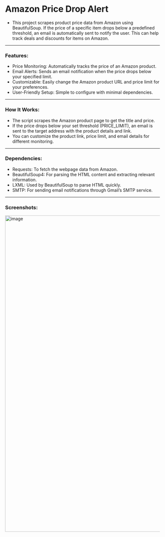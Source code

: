 # Amazon Price Drop Alert

- This project scrapes product price data from Amazon using BeautifulSoup. If the price of a specific item drops below a predefined threshold, an email is automatically sent to notify the user. This can help track deals and discounts for items on Amazon.

---

### Features:

- Price Monitoring: Automatically tracks the price of an Amazon product.
- Email Alerts: Sends an email notification when the price drops below your specified limit.
- Customizable: Easily change the Amazon product URL and price limit for your preferences.
- User-Friendly Setup: Simple to configure with minimal dependencies.

---

### How It Works:
- The script scrapes the Amazon product page to get the title and price.
- If the price drops below your set threshold (PRICE_LIMIT), an email is sent to the target address with the product details and link.
- You can customize the product link, price limit, and email details for different monitoring.

---

### Dependencies:
- Requests: To fetch the webpage data from Amazon.
- BeautifulSoup4: For parsing the HTML content and extracting relevant information.
- LXML: Used by BeautifulSoup to parse HTML quickly.
- SMTP: For sending email notifications through Gmail’s SMTP service.

---

### Screenshots:

<img width="1031" alt="image" src="https://github.com/user-attachments/assets/f62d4455-dbb1-4467-be5b-3b1e05754088" />
